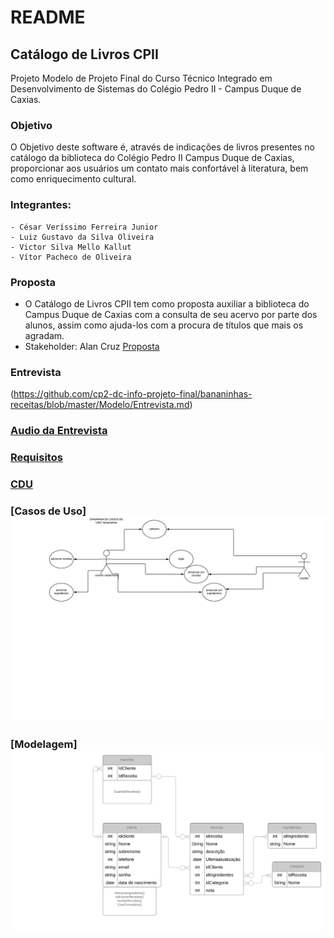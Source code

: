 # README

## Catálogo de Livros CPII

Projeto Modelo de Projeto Final do Curso Técnico Integrado em Desenvolvimento de Sistemas do Colégio Pedro II - Campus Duque de Caxias.

### Objetivo

O Objetivo deste software é, através de indicações de livros presentes no catálogo da biblioteca do Colégio Pedro II Campus Duque de Caxias, proporcionar aos usuários um contato mais confortável à literatura, bem como enriquecimento cultural.

### Integrantes:
	- César Veríssimo Ferreira Junior
	- Luiz Gustavo da Silva Oliveira
	- Victor Silva Mello Kallut
	- Vítor Pacheco de Oliveira

### Proposta
- O Catálogo de Livros CPII tem como proposta auxiliar a biblioteca do Campus Duque de Caxias com a consulta de seu acervo por parte dos alunos, assim como ajuda-los com a procura de títulos que mais os agradam.
- Stakeholder: Alan Cruz
[Proposta](https://github.com/cp2-dc-info-projeto-final/catalogo-livros-cpii/blob/master/Documentacao/proposta%20projeto%20final.md)

### Entrevista
(https://github.com/cp2-dc-info-projeto-final/bananinhas-receitas/blob/master/Modelo/Entrevista.md)

### [Audio da Entrevista](https://github.com/cp2-dc-info-projeto-final/bananinhas-receitas/tree/master/Modelo/AudioEntrevista)

### [Requisitos](https://github.com/cp2-dc-info-projeto-final/bananinhas-receitas/blob/master/Modelo/Requisitos.md) 

### [CDU](https://github.com/cp2-dc-info-projeto-final/bananinhas-receitas/blob/master/Modelo/Casosdeuso.md)

### [Casos de Uso] ![Alt Text](https://github.com/cp2-dc-info-projeto-final/bananinhas-receitas/blob/master/Modelo/ImagensModelo/diagrama%20de%20casos%20de%20uso_%20bananinhas.jpeg)

### [Modelagem] ![Alt Text](https://github.com/cp2-dc-info-projeto-final/bananinhas-receitas/blob/master/Modelo/ImagensModelo/grama_ER_de_banco_de_dados_page-0001.jpeg)

